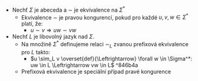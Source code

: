 - Nechť $\Sigma$ je abeceda a $\sim$ je ekvivalence na $\Sigma^*$
	- Ekvivalence $\sim$ je pravou kongurencí, pokud pro každé $u,v,w \in \Sigma^*$ platí, že:
		- $u \sim v \Longrightarrow uw \sim vw$
- Nechť $L$ je libovolný jazyk nad $\Sigma$.
	- Na množině $\Sigma^*$ definujeme relaci $\sim_L$ zvanou prefixová ekvivalence pro $L$ takto:
		- $u \sim_L v \overset{def}{\Leftrightarrow} \forall w \in \Sigma^*: uw \in L \Leftrightarrow vw \in L$ ^846b4a
	- Prefixová ekvivalence je speciální případ pravé kongurence
